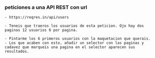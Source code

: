 ### peticiones a una API REST con url 
    - https://reqres.in/api/users

    - Teneis que traeros los usuarios de esta peticion. Ojo hay dos paginas 12 usuarios 6 por pagina. 

    - Pintarme los 6 primeros usuarios con la maquetacion que querais.
    - Los que acaben con esto, añadir un selector con las paginas y cadavez que marqueis una pagina en el selector aparecen sus resultados.

    